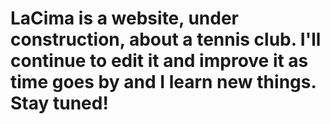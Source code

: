 # LaCima is a website, under construction, about a tennis club. I'll continue to edit it and improve it as time goes by and I learn new things. Stay tuned!
